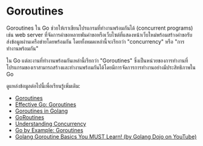 # Goroutines

Goroutines ใน Go ช่วยให้เราเขียนโปรแกรมที่ทำงานพร้อมกันได้ (concurrent programs) เช่น web server ที่จัดการคำขอหลายพันคำขอหรือเว็บไซต์ที่แสดงหน้าเว็บใหม่พร้อมสร้างคำขอรับส่งข้อมูลผ่านเครือข่ายโดยพร้อมกัน โดยทั้งหมดเหล่านี้จะเรียกว่า "concurrency" หรือ "การทำงานพร้อมกัน"

ใน Go แต่ละงานที่ทำงานพร้อมกันเหล่านี้เรียกว่า "Goroutines" ซึ่งเป็นหน่วยของการทำงานที่โปรแกรมของเราสามารถสร้างและทำงานพร้อมกันได้โดยมีการจัดการการทำงานอย่างมีประสิทธิภาพใน Go

ดูแหล่งข้อมูลต่อไปนี้เพื่อเรียนรู้เพิ่มเติม:

- [Goroutines](https://go.dev/tour/concurrency/1)
- [Effective Go: Goroutines](https://go.dev/doc/effective_go#goroutines)
- [Goroutines in Golang](https://www.geeksforgeeks.org/goroutines-concurrency-in-golang)
- [GoRoutines](https://www.youtube.com/watch?v=LvgVSSpwND8)
- [Understanding Concurrency](https://www.youtube.com/watch?v=V-0ifUKCkBI)
- [Go by Example: Goroutines](https://gobyexample.com/goroutines)
- [Golang Goroutine Basics You MUST Learn! (by Golang Dojo on YouTube)](https://youtu.be/oHIbeTmmTaA)
